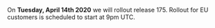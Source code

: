 On **Tuesday, April 14th 2020** we will rollout release 175. Rollout for EU customers is scheduled to start at 9pm UTC.
